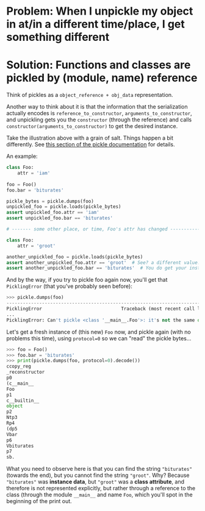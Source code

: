 # Problem: When I unpickle my object in at/in a different time/place, I get something different

# Solution: Functions and classes are pickled by (module, name) reference 

Think of pickles as a `object_reference + obj_data` representation. 

Another way to think about it is that the information that the serialization actually encodes is 
`reference_to_constructor`, `arguments_to_constructor`, and unpickling gets you the `constructor` 
(through the reference) and calls `constructor(arguments_to_constructor)` to get the desired instance.

Take the illustration above with a grain of salt. Things happen a bit differently. 
See [this section of the pickle documentation](https://docs.python.org/3/library/pickle.html#what-can-be-pickled-and-unpickled) 
for details.

An example:

```python
class Foo:
    attr = 'iam'
    
foo = Foo()
foo.bar = 'biturates'

pickle_bytes = pickle.dumps(foo)
unpickled_foo = pickle.loads(pickle_bytes)
assert unpickled_foo.attr == 'iam'
assert unpickled_foo.bar == 'biturates'

# ------- some other place, or time, Foo's attr has changed -------------------------------------

class Foo:
    attr = 'groot'

another_unpickled_foo = pickle.loads(pickle_bytes)
assert another_unpickled_foo.attr == 'groot'  # See? a different value! Because new environment has different class
assert another_unpickled_foo.bar == 'biturates'  # You do get your instance data though.
```

And by the way, if you try to pickle foo again now, you'll get that `PicklingError` (that you've probably seen before):

```python
>>> pickle.dumps(foo)
---------------------------------------------------------------------------
PicklingError                             Traceback (most recent call last)
...
PicklingError: Can't pickle <class '__main__.Foo'>: it's not the same object as __main__.Foo
```

Let's get a fresh instance of (this new) `Foo` now, and pickle again (with no problems this time), using `protocol=0` so we can "read" the pickle bytes...

```python
>>> foo = Foo()
>>> foo.bar = 'biturates'
>>> print(pickle.dumps(foo, protocol=0).decode())
ccopy_reg
_reconstructor
p0
(c__main__
Foo
p1
c__builtin__
object
p2
Ntp3
Rp4
(dp5
Vbar
p6
Vbiturates
p7
sb.
```

What you need to observe here is that you can find the string `"biturates"`  (towards the end), but you cannot find the string `"groot"`.
Why? Because `"biturates"` was **instance data**, but `"groot"` was a **class attribute**, and therefore is not represented explicitly, 
but rather through a reference to the class (through the module `__main__` and name `Foo`, which you'll spot in the beginning of the print out.


